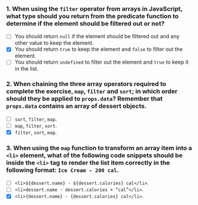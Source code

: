 ### 1. When using the `filter` operator from arrays in JavaScript, what type should you return from the predicate function to determine if the element should be filtered out or not?

- [ ] You should return `null` if the element should be filtered out and any other value to keep the element.
- [x] You should return `true` to keep the element and `false` to filter out the element.
- [ ] You should return `undefined` to filter out the element and `true` to keep it in the list.

### 2. When chaining the three array operators required to complete the exercise, `map`, `filter` and `sort`; in which order should they be applied to `props.data`? Remember that `props.data` contains an array of dessert objects.

- [ ] `sort`, `filter`, `map`.
- [ ] `map`, `filter`, `sort`.
- [x] `filter`, `sort`, `map`.

### 3. When using the `map` function to transform an array item into a `<li>` element, what of the following code snippets should be inside the `<li>` tag to render the list item correctly in the following format: `Ice Cream - 200 cal`.

- [ ] `<li>${dessert.name} - ${dessert.calories} cal</li>`.
- [ ] `<li>dessert.name - dessert.calories + “cal”</li>`.
- [x] `<li>{dessert.name} - {dessert.calories} cal</li>`.
